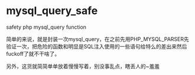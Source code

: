 mysql_query_safe
================

safety php mysql_query function

简单的来说，就是封装一次mysql_query，在之前先用PHP_MYSQL_PARSER先验证一次，把危险的函数和明显是SQL注入使用的一些语句给特么的差出来然后fuckoff了就不干啥了。

另外，这货就简简单单放着慢慢写着，别没事乱点，瞎丢人的~羞羞
